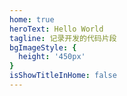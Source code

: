```yaml
---
home: true
heroText: Hello World
tagline: 记录开发的代码片段
bgImageStyle: {
  height: '450px'
}
isShowTitleInHome: false
---
```

